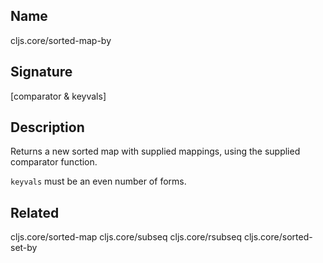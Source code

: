 ## Name
cljs.core/sorted-map-by

## Signature
[comparator & keyvals]

## Description

Returns a new sorted map with supplied mappings, using the supplied comparator
function.

`keyvals` must be an even number of forms.

## Related
cljs.core/sorted-map
cljs.core/subseq
cljs.core/rsubseq
cljs.core/sorted-set-by
